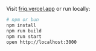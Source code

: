 Visit [friq.vercel.app](https://friq.vercel.app) or run locally:

``` sh
# npm or bun
npm install
npm run build
npm run start
open http://localhost:3000
```
